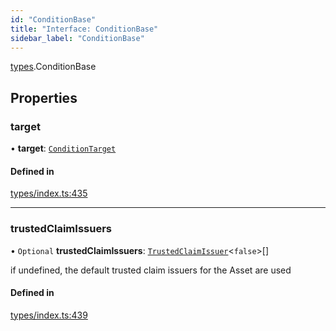 ```yaml
---
id: "ConditionBase"
title: "Interface: ConditionBase"
sidebar_label: "ConditionBase"
---
```


[types](../../../modules/Types/Types.md).ConditionBase

## Properties

### target

• **target**: [`ConditionTarget`](../../../enums/Types/ConditionTarget/ConditionTarget.md)

#### Defined in

[types/index.ts:435](https://github.com/PolymeshAssociation/polymesh-sdk/blob/daafaa68f/src/types/index.ts#L435)

___

### trustedClaimIssuers

• `Optional` **trustedClaimIssuers**: [`TrustedClaimIssuer`](../TrustedClaimIssuer/TrustedClaimIssuer.md)\<``false``\>[]

if undefined, the default trusted claim issuers for the Asset are used

#### Defined in

[types/index.ts:439](https://github.com/PolymeshAssociation/polymesh-sdk/blob/daafaa68f/src/types/index.ts#L439)

